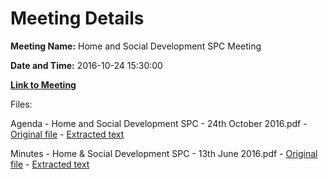 # Meeting Details

**Meeting Name:** Home and Social Development SPC Meeting

**Date and Time:** 2016-10-24 15:30:00

**[Link to Meeting](https://www.limerick.ie/council/whats-on/home-and-social-development-spc-meeting)**

Files: 

Agenda - Home and Social Development SPC - 24th October 2016.pdf - [Original file](https://beta.limerick.ie/sites/default/files/media/documents/2017-04/agenda_-_home_and_social_development_spc_-_24th_october_2016.pdf) - [Extracted text](./Agenda%20-%20Home%20and%20Social%20Development%20SPC%20-%2024th%20October%202016.md)

Minutes - Home & Social Development SPC - 13th June 2016.pdf - [Original file](https://beta.limerick.ie/sites/default/files/media/documents/2017-04/minutes_-_home_social_development_spc_-_13th_june_2016.pdf) - [Extracted text](./Minutes%20-%20Home%20%26%20Social%20Development%20SPC%20-%2013th%20June%202016.md)

